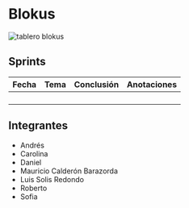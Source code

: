 # Blokus
![tablero blokus](https://upload.wikimedia.org/wikipedia/commons/thumb/1/16/BlockusFinalBoardCloseUp.jpg/245px-BlockusFinalBoardCloseUp.jpg)

## Sprints
| Fecha | Tema | Conclusión | Anotaciones |
|-------|------|------------|-------------|
|||||
|||||
|||||
|||||

## Integrantes
- Andrés
- Carolina
- Daniel
- Mauricio Calderón Barazorda
- Luis Solis Redondo
- Roberto
- Sofia

